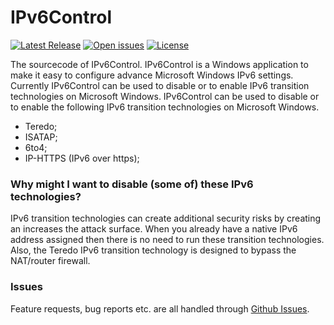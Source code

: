 IPv6Control
============

[<img src="https://img.shields.io/github/release/D9ping/IPv6Control.svg?style=flat-square" alt="Latest Release" />](https://github.com/D9ping/IPv6Control/releases) 
[<img src="https://img.shields.io/github/issues/D9ping/IPv6Control.svg?style=flat-square" alt="Open issues" />](https://github.com/D9ping/IPv6Control/issues) 
[<img src="https://img.shields.io/badge/license-MIT-blue.svg?style=flat-square" alt="License" />](https://github.com/D9ping/IPv6Control/blob/master/LICENSE) 
<br />

The sourcecode of IPv6Control. 
IPv6Control is a Windows application to make it easy to configure advance Microsoft Windows IPv6 settings. 
Currently IPv6Control can be used to disable or to enable IPv6 transition technologies on Microsoft Windows.
IPv6Control can be used to disable or to enable the following IPv6 transition technologies on Microsoft Windows.
- Teredo;
- ISATAP;
- 6to4;
- IP-HTTPS (IPv6 over https);

### Why might I want to disable (some of) these IPv6 technologies?
IPv6 transition technologies can create additional security risks by creating an increases the attack surface.
When you already have a native IPv6 address assigned then there is no need to run these transition technologies.
Also, the Teredo IPv6 transition technology is designed to bypass the NAT/router firewall.

### Issues
Feature requests, bug reports etc. are all handled through [Github Issues](https://github.com/D9ping/IPv6RegTweakGUI/issues).
